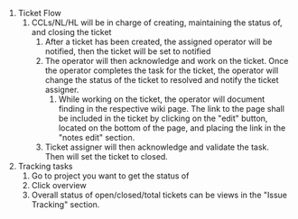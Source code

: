    1. Ticket Flow
      1. CCLs/NL/HL will be in charge of creating, maintaining the status of, and closing the ticket
         1. After a ticket has been created, the assigned operator will be notified, then the ticket will be set to notified
         2. The operator will then acknowledge and work on the ticket. Once the operator completes the task for the ticket, the operator will change the status of the ticket to resolved and notify the ticket assigner.
            1. While working on the ticket, the operator will document finding in the respective wiki page. The link to the page shall be included in the ticket by clicking on the "edit" button, located on the bottom of the page, and placing the link in the "notes edit" section.
         3. Ticket assigner will then acknowledge and validate the task. Then will set the ticket to closed.
   2. Tracking tasks
      1. Go to project you want to get the status of
      2. Click overview
      3. Overall status of open/closed/total tickets can be views in the "Issue Tracking" section.

